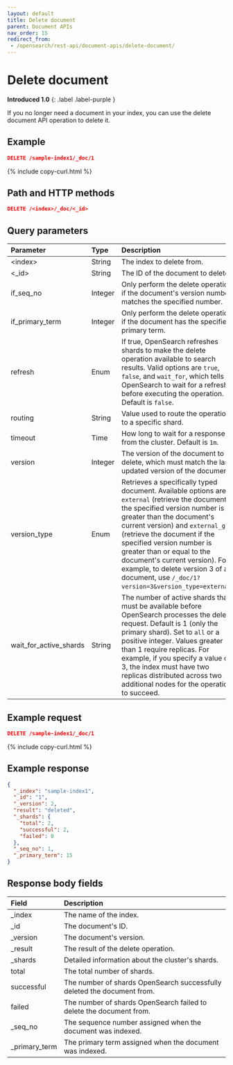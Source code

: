 ```yaml
---
layout: default
title: Delete document
parent: Document APIs
nav_order: 15
redirect_from: 
 - /opensearch/rest-api/document-apis/delete-document/
---
```


# Delete document
**Introduced 1.0**
{: .label .label-purple }

If you no longer need a document in your index, you can use the delete document API operation to delete it.

## Example

```json
DELETE /sample-index1/_doc/1
```
{% include copy-curl.html %}

## Path and HTTP methods

```json
DELETE /<index>/_doc/<_id>
```

## Query parameters

Parameter | Type | Description | Required
:--- | :--- | :--- | :---
&lt;index&gt; | String | The index to delete from. | Yes
&lt;_id&gt; | String | The ID of the document to delete. | Yes
if_seq_no | Integer | Only perform the delete operation if the document's version number matches the specified number. | No
if_primary_term | Integer | Only perform the delete operation if the document has the specified primary term. | No
refresh | Enum | If true, OpenSearch refreshes shards to make the delete operation available to search results. Valid options are `true`, `false`, and `wait_for`, which tells OpenSearch to wait for a refresh before executing the operation. Default is `false`. | No
routing | String | Value used to route the operation to a specific shard. | No
timeout | Time | How long to wait for a response from the cluster.	Default is `1m`. | No
version | Integer | The version of the document to delete, which must match the last updated version of the document. | No
version_type | Enum | Retrieves a specifically typed document. Available options are `external` (retrieve the document if the specified version number is greater than the document's current version) and `external_gte` (retrieve the document if the specified version number is greater than or equal to the document's current version). For example, to delete version 3 of a document, use `/_doc/1?version=3&version_type=external`. | No
wait_for_active_shards | String | The number of active shards that must be available before OpenSearch processes the delete request. Default is 1 (only the primary shard). Set to `all` or a positive integer. Values greater than 1 require replicas. For example, if you specify a value of 3, the index must have two replicas distributed across two additional nodes for the operation to succeed. | No

## Example request

```json
DELETE /sample-index1/_doc/1
```
{% include copy-curl.html %}


## Example response
```json
{
  "_index": "sample-index1",
  "_id": "1",
  "_version": 2,
  "result": "deleted",
  "_shards": {
    "total": 2,
    "successful": 2,
    "failed": 0
  },
  "_seq_no": 1,
  "_primary_term": 15
}
```

## Response body fields

Field | Description
:--- | :---
_index | The name of the index.
_id | The document's ID.
_version | The document's version.
_result | The result of the delete operation.
_shards | Detailed information about the cluster's shards.
total | The total number of shards.
successful | The number of shards OpenSearch successfully deleted the document from.
failed | The number of shards OpenSearch failed to delete the document from.
_seq_no | The sequence number assigned when the document was indexed.
_primary_term | The primary term assigned when the document was indexed.
